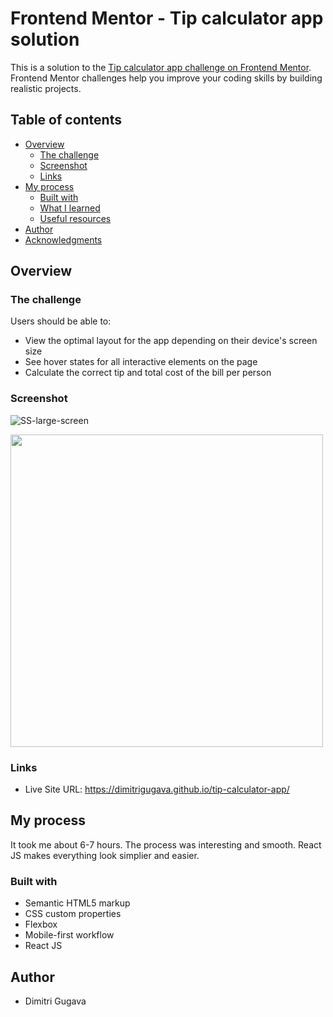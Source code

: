 # Frontend Mentor - Tip calculator app solution

This is a solution to the [Tip calculator app challenge on Frontend Mentor](https://www.frontendmentor.io/challenges/tip-calculator-app-ugJNGbJUX). Frontend Mentor challenges help you improve your coding skills by building realistic projects.

## Table of contents

- [Overview](#overview)
  - [The challenge](#the-challenge)
  - [Screenshot](#screenshot)
  - [Links](#links)
- [My process](#my-process)
  - [Built with](#built-with)
  - [What I learned](#what-i-learned)
  - [Useful resources](#useful-resources)
- [Author](#author)
- [Acknowledgments](#acknowledgments)


## Overview

### The challenge

Users should be able to:

- View the optimal layout for the app depending on their device's screen size
- See hover states for all interactive elements on the page
- Calculate the correct tip and total cost of the bill per person

### Screenshot

![SS-large-screen](./SS-large-screen.png)

<div>

  <img src="SS-small-screen.png" align="center"  height="500px"/>

</div>

### Links

- Live Site URL: https://dimitrigugava.github.io/tip-calculator-app/

## My process

It took me about 6-7 hours. The process was interesting and smooth. React JS makes everything look simplier and easier.

### Built with
- Semantic HTML5 markup 
- CSS custom properties
- Flexbox
- Mobile-first workflow
- React JS



## Author

- Dimitri Gugava
